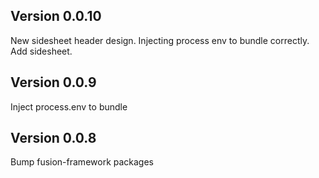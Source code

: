 ## Version 0.0.10
New sidesheet header design.
Injecting process env to bundle correctly.
Add sidesheet. 

## Version 0.0.9
Inject process.env to bundle

## Version 0.0.8
Bump fusion-framework packages

